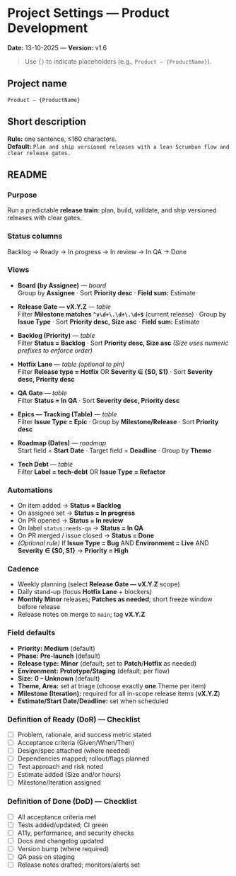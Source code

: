 # Project Settings — Product Development

**Date:** 13-10-2025 — **Version:** v1.6

> Use `{}` to indicate placeholders (e.g., `Product – {ProductName}`).

## Project name

`Product – {ProductName}`

## Short description

**Rule:** one sentence, ≤160 characters.  
**Default:** `Plan and ship versioned releases with a lean Scrumban flow and clear release gates.`

## README

### Purpose

Run a predictable **release train**: plan, build, validate, and ship versioned releases with clear gates.

### Status columns

Backlog → Ready → In progress → In review → In QA → Done

### Views

- **Board (by Assignee)** — *board*  
  Group by **Assignee** · Sort **Priority desc** · **Field sum:** Estimate

- **Release Gate — vX.Y.Z** — *table*  
  Filter **Milestone matches `^v\d+\.\d+\.\d+$`** (current release) · Group by **Issue Type** · Sort **Priority desc, Size asc** · **Field sum:** Estimate

- **Backlog (Priority)** — *table*  
  Filter **Status = Backlog** · Sort **Priority desc, Size asc** *(Size uses numeric prefixes to enforce order)*

- **Hotfix Lane** — *table* *(optional to pin)*  
  Filter **Release type = Hotfix** OR **Severity ∈ {S0, S1}** · Sort **Severity desc, Priority desc**

- **QA Gate** — *table*  
  Filter **Status = In QA** · Sort **Severity desc, Priority desc**

- **Epics — Tracking (Table)** — *table*  
  Filter **Issue Type = Epic** · Group by **Milestone/Release** · Sort **Priority desc**

- **Roadmap (Dates)** — *roadmap*  
  Start field = **Start Date** · Target field = **Deadline** · Group by **Theme**

- **Tech Debt** — *table*  
  Filter **Label = tech-debt** OR **Issue Type = Refactor**

### Automations

- On item added → **Status = Backlog**  
- On assignee set → **Status = In progress**  
- On PR opened → **Status = In review**  
- On label `status:needs-qa` → **Status = In QA**  
- On PR merged / issue closed → **Status = Done**  
- *(Optional rule)* If **Issue Type = Bug** AND **Environment = Live** AND **Severity ∈ {S0, S1}** → **Priority = High**

### Cadence

- Weekly planning (select **Release Gate — vX.Y.Z** scope)  
- Daily stand-up (focus **Hotfix Lane** + blockers)  
- **Monthly Minor** releases; **Patches as needed**; short freeze window before release  
- Release notes on merge to `main`; tag **vX.Y.Z**

### Field defaults

- **Priority:** **Medium** (default)  
- **Phase:** **Pre-launch** (default)  
- **Release type:** **Minor** (default; set to **Patch**/**Hotfix** as needed)  
- **Environment:** **Prototype/Staging** (default; per flow)  
- **Size:** **0 – Unknown** (default)  
- **Theme, Area:** set at triage (choose exactly **one** Theme per item)  
- **Milestone (Iteration):** required for all in-scope release items (**vX.Y.Z**)  
- **Estimate/Start Date/Deadline:** set when scheduled

### Definition of Ready (DoR) — Checklist

- [ ] Problem, rationale, and success metric stated
- [ ] Acceptance criteria (Given/When/Then)
- [ ] Design/spec attached (where needed)
- [ ] Dependencies mapped; rollout/flags planned
- [ ] Test approach and risk noted
- [ ] Estimate added (Size and/or hours)
- [ ] Milestone/Iteration assigned

### Definition of Done (DoD) — Checklist

- [ ] All acceptance criteria met
- [ ] Tests added/updated; CI green
- [ ] A11y, performance, and security checks
- [ ] Docs and changelog updated
- [ ] Version bump (where required)
- [ ] QA pass on staging
- [ ] Release notes drafted; monitors/alerts set
